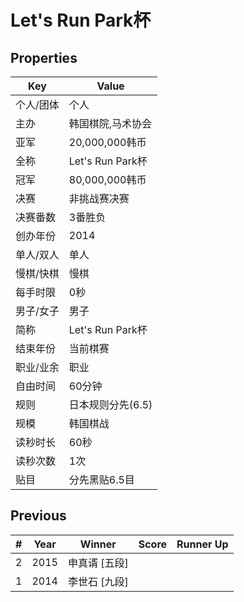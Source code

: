 # Let's Run Park杯

## Properties

| Key | Value |
| --- | ----- |
| 个人/团体 | 个人 |
| 主办 | 韩国棋院,马术协会 |
| 亚军 | 20,000,000韩币 |
| 全称 | Let's Run Park杯 |
| 冠军 | 80,000,000韩币 |
| 决赛 | 非挑战赛决赛 |
| 决赛番数 | 3番胜负 |
| 创办年份 | 2014 |
| 单人/双人 | 单人 |
| 慢棋/快棋 | 慢棋 |
| 每手时限 | 0秒 |
| 男子/女子 | 男子 |
| 简称 | Let's Run Park杯 |
| 结束年份 | 当前棋赛 |
| 职业/业余 | 职业 |
| 自由时间 | 60分钟 |
| 规则 | 日本规则分先(6.5) |
| 规模 | 韩国棋战 |
| 读秒时长 | 60秒 |
| 读秒次数 | 1次 |
| 贴目 | 分先黑贴6.5目 |

## Previous

| # | Year | Winner | Score | Runner Up |
| --- | --- | --- | --- | --- |
| 2 | 2015 | 申真谞 [五段] |  |  |
| 1 | 2014 | 李世石 [九段] |  |  |


